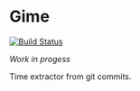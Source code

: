 # Gime

[![Build Status](https://drone.io/github.com/pvdvreede/gime/status.png)](https://drone.io/github.com/pvdvreede/gime/latest)

*Work in progess*

Time extractor from git commits.
